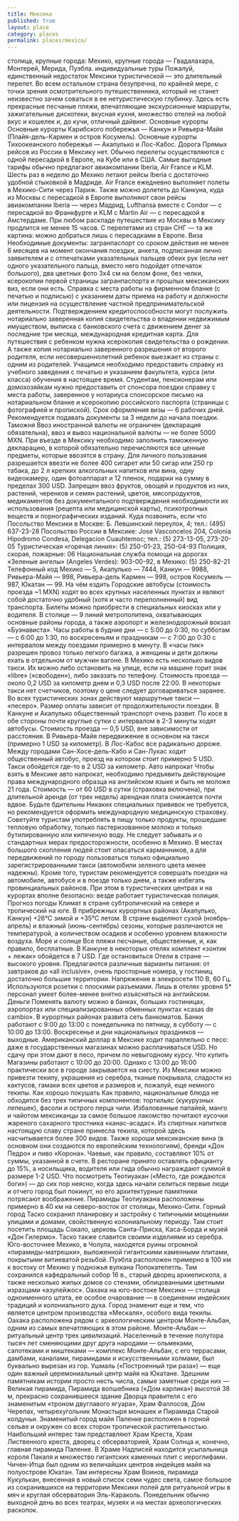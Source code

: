 ```yaml
---
title: Мексика
published: true
layout: place
category: places
permalink: places/mexico/
---
```


столица, крупные города:
Мехико, крупные города — Гвадалахара, Монтерей, Мерида, Пуэбла.
 индивидуальные туры
Пожалуй, единственный недостаток Мексики туристической — это длительный перелет. Во всем остальном страна безупречна, по крайней мере, с точки зрения осмотрительного путешественника, который не станет неизвестно зачем соваться в ее нетуристическую глубинку. Здесь есть прекрасные песчаные пляжи, впечатляющие экскурсионные маршруты, зажигательные дискотеки, вкусная кухня, множество отелей на любой вкус и кошелек и, до кучи, отличный дайвинг.
Основные курорты
Основные курорты Карибского побережья — Канкун и Ривьера-Майя (Плайя-дель-Кармен и оcтров Косумель).
Основные курорты Тихоокеанского побережья — Акапулько и Лос-Кабос.
Дорога
Прямых рейсов из России в Мексику нет. Обычно перелеты осуществляются с одной пересадкой в Европе, на Кубе или в США. Самые выгодные тарифы обычно предлагают авиакомпании Iberia, Air France и KLM.
Шесть раз в неделю до Мехико летают рейсы Iberia с достаточно удобной стыковкой в Мадриде. Air France ежедневно выполняет полеты в Мехико-Сити через Париж. Также можно долететь до Канкуна, куда из Москвы с пересадкой в Европе выполняют свои рейсы авиакомпании Iberia — через Мадрид, Lufthansa вместе с Condor — с пересадкой во Франкфурте и KLM с Martin Air — с пересадкой в Амстердаме. При любом раскладе путешествие из Москвы в Мексику продлится не менее 15 часов.
С перелетами из стран СНГ — та же картина: можно добраться лишь с пересадками в Европе.
Виза
Необходимые документы: загранпаспорт со сроком действия не менее 6 месяцев на момент окончания поездки, анкета, подписанная лично заявителем и с отпечатками указательных пальцев обеих рук (если нет одного указательного пальца, вместо него подойдет отпечаток большого), два цветных фото 3х4 см на белом фоне, без челки, ксерокопии первой страницы загранпаспорта и прошлых мексиканских виз, если они есть. Справка с места работы на фирменном бланке (с печатью и подписью) с указанием даты приема на работу и должности или лицензия на осуществление частной предпринимательской деятельности. Подтверждением кредитоспособности могут послужить нотариально заверенная копия свидетельства о владении недвижимым имуществом, выписка с банковского счета с движением денег за последние три месяца, международная кредитная карта.
Для путешествия с ребенком нужна ксерокопия свидетельства о рождении. А также копия нотариально заверенного разрешения от второго родителя, если несовершеннолетний ребенок выезжает из страны с одним из родителей.
Учащимся необходимо предоставить справку из учебного заведения с печатью и указанием факультета, курса (или класса) обучения в настоящее время. Студентам, пенсионерам или домохозяйкам нужно предоставить от спонсора поездки справку с места работы, заверенное у нотариуса спонсорское письмо на нотариальном бланке и ксерокопию российского паспорта (страницы с фотографией и пропиской).
Срок оформления визы — 6 рабочих дней. Рекомендуется подавать документы за 3 недели до начала поездки.
Таможня
Ввоз иностранной валюты не ограничен (декларация обязательна), ввоз и вывоз национальной валюты — не более 5000 MXN. При въезде в Мексику необходимо заполнить таможенную декларацию, в которой обязательно перечисляются все ценные предметы, которые ввозятся в страну. Для личного пользования разрешается ввезти не более 400 сигарет или 50 сигар или 250 гр табака, до 2 л крепких алкогольных напитков или вина, одну видеокамеру, один фотоаппарат и 12 пленок, подарки на сумму в пределах 300 USD. Запрещен ввоз фруктов, овощей и продуктов из них, растений, черенков и семян растений, цветов, мясопродуктов, медикаментов без документального подтверждения необходимости их использования (рецепта или медицинской карты), психотропных веществ и порнографических изданий.
Куда позвонить, если что
Посольство Мексики в Москве: Б. Левшинский переулок, 4; тел.: (495) 637-23-28
Посольство России в Мексике: Jose Vasconcelos 204, Colonia Hipodromo Condesa, Delegacion Cuauhtemoc; тел.: (5) 273-13-05, 273-20-05
Туристическая «горячая линия»: (5) 250-01-23, 250-04-93
Полиция, скорая, пожарные: 06
Национальная служба помощи на дорогах «Зеленые ангелы» (Angeles Verdes): 903-00-92, в Мехико: (5) 250-82-21
Телефонный код Мехико — 5, Акапулько — 7444, Канкун — 9988, Ривьера-Майя — 998, Ривьера-дель Кармен — 998, остров Косумель — 987, Юкатан — 99.
На чём ездить
Городские автобусы (стоимость проезда ~1 MXN) ходят во всех крупных населенных пунктах и являют собой достаточно удобный (хотя и часто переполненный) вид транспорта. Билеты можно приобрести в специальных киосках или у водителя. В столице — 9 линий метрополитена, охватывающих основные районы города, а также аэропорт и железнодорожный вокзал «Буэнависта». Часы работы в будние дни — с 5:00 до 0:30, по субботам — с 6:00 до 1:30, по воскресеньям и праздникам — с 7:00 до 0:30 с интервалом между поездами примерно в минуту. В «часы пик» разрешен провоз только легкого багажа, а женщины и дети должны ехать в отдельном от мужчин вагоне. В Мехико есть несколько видов такси. Их можно либо остановить на улице, если на машине горит знак «libre» («свободен»), либо заказать по телефону. Стоимость проезда — около 0,2 USD за километр днем и 0,3 USD после 22:00. В некоторых такси нет счетчиков, поэтому о цене следует договариваться заранее.
Во всех туристических зонах действуют маршрутные такси — «песеро». Размер оплаты зависит от продолжительности поездки. В Канкуне и Акапулько общественный транспорт очень развит. По косе в обе стороны почти круглые сутки с интервалом в 2-3 минуты ходят автобусы. Стоимость проезда — 0,5 USD, вне зависимости от расстояния. В Ривьера-Майя передвижение в основном на такси (примерно 1 USD за километр). В Лос-Кабос все радикально дороже. Между городами Сан-Хосе-дель-Кабо и Сан-Лукас ходит общественный автобус, проезд на котором стоит примерно 5 USD. Такси обойдется где-то в 2 USD за километр.
Авто напрокат
Чтобы взять в Мексике авто напрокат, необходимо предъявить действующие права международного образца на английском языке и быть не моложе 21 года. Стоимость — от 60 USD в сутки (страховка включена), при длительной аренде (от трех недель) арендная плата снижается почти вдвое.
Будьте бдительны
Никаких специальных прививок не требуется, но рекомендуется оформить международную медицинскую страховку. Советуйте туристам употреблять в пищу только продукты, прошедшие тепловую обработку, только пастеризованное молоко и только бутилированную или кипяченую воду.
Не следует забывать и о стандартных мерах предосторожности, особенно в Мехико. В местах большого скопления людей стоит опасаться карманников, а для передвижений по городу пользоваться только официально зарегистрированными такси (автомобили зеленого цвета менее надежны). Кроме того, туристам рекомендуется совершать поездки на автомобиле, автобусе и в поезде только днем, а также избегать провинциальных районов. При этом в туристических центрах и на курортах вполне безопасно: везде работает туристическая полиция.
Прогноз погоды
Климат в стране субтропический на севере и тропический на юге. В прибрежных курортных районах (Акапулько, Канкун) +26°С зимой и +35°С летом. В стране выделяют сухой (ноябрь-апрель) и влажный (июнь-сентябрь) сезоны, которые различаются не температурой, а количеством осадков и особенно уровнем влажности воздуха.
Море и солнце
Все пляжи песчаные, общественные, и, как правило, бесплатные.
В Канкуне в некоторых отелях комплект «зонтик + лежак» обойдется в 7 USD.
Где остановиться
Отели в стране — высокого уровня. Предлагаются различные варианты питания: от завтраков до «all inclusive», очень просторные номера, у гостиниц достаточно большие территории.
Напряжение в элекросети 110 В, 60 Гц. Используются розетки с плоскими разъемами.
Лишь в отелях уровня 5* персонал умеет более-менее внятно изъясняться на английском.
Деньги
Поменять валюту можно в банках, больших гостиницах, аэропортах или специализированных обменных пунктах «casas de cambio». В курортных районах развита сеть банкоматов. Банки работают с 9:00 до 13:00 с понедельника по пятницу, в субботу — с 10:00 до 13:00. Воскресенье и дни национальных праздников — выходные.
Американский доллар в Мексике ходит параллельно с песо: даже в государственных магазинах можно расплачиваться USD. Но сдачу при этом дают в песо, причем по невыгодному курсу.
Что купить
Магазины работают с 10:00 до 20:00. Однако с 13:00 до 16:00 практически все в городе закрывается на сиесту.
Из Мексики можно привезти текилу, украшения из серебра, тканые покрывала, сладости из кактусов, гамаки всех цветов и размеров и, пожалуй, еще немного текилы.
Как хорошо покушать
Как правило, национальные блюда не обходятся без трех типичных компонентов: тортильяс (кукурузных лепешек), фасоли и острого перца чили. Избалованные папайей, манго и чайотом мексиканцы за самое большое лакомство почитают кусочки жареного сахарного тростника «канас-асадас».
Из спиртных напитков настоящую славу стране принесла текила, которой здесь насчитывается более 300 видов. Также хороши мексиканские вина (в основном они создаются по европейским технологиям), бренди «Дон Педро» и пиво «Корона».
Чаевые, как правило, составляют 10% от суммы, указанной в счете. В ресторане принято оставлять официанту до 15%, а носильщика, водителя или гида обычно награждают суммой в размере 1-2 USD.
Что посмотреть
Теотиуакан («Место, где рождаются боги») — до сих пор неясно, когда здесь начали селиться первые люди и отчего город был покинут, но его архитектурные памятники потрясают воображение. Пирамиды Теотиуакана расположены примерно в 40 км на северо-восток от столицы, Мехико-Сити.
Горный город Таско сохранил планировку и застройку с типичными мощеными улицами и домами, свойственную колониальному периоду. Там стоит посетить площадь Сокало, церковь Санта-Приска, Каса-Борда и музей «Дон Гилермо». Таско также славится своими изделиями из серебра.
Юго-восточнее Мехико, в Чолула, находятся руины огромной «пирамиды-матрешки», выложенной гигантскими каменными плитами, покрытыми витиеватой резьбой.
Пуэбла расположен примерно в 100 км к востоку от Мехико у подножья вулкана Попокатепетль. Там сохранился кафедральный собор 16 в., старый дворец архиепископа, а также несколько жилых домов со стенами, облицованными цветными изразцами «азулейжос».
Оахака на юго-востоке Мексики — столица одноименного штата, ее особое очарование — в соединении индейских традиций и колониального духа. Город знаменит еще и тем, что является центром производства «Мескаля», особого вида текилы. Оахака расположена рядом с археологическим центром Монте-Альбан, одним из самых впечатляющих в этом районе.
Монте-Альбан — ритуальный центр трех цивилизаций. Населенный в течение полутора тысяч лет сменяющими друг друга народами — ольмеками, сапотеками и миштеками — комплекс Монте-Альбан, с его террасами, дамбами, каналами, пирамидами и искусственными холмами, был буквально вырезан из гор.
Ушмаль («Построенный три раза») — еще один важный церемониальный центр майя на Юкатане. Здешним памятникам истории просто несть числа, самые заметные среди них — Великая пирамида, Пирамида волшебника («Дом карлика») высотой 38 м, прекрасно сохранившееся здание Дворца правителя с его знаменитым «троном двуглавого ягуара», Храм Фаллосов, Дом Черепах, четырехугольник Монастыря монашек и Пирамида Старой колдуньи.
Знаменитый город майя Паленке расположен в горной сельве и окружен со всех сторон тропической растительностью. Наибольший интерес там представляют Храм Креста, Храм Лиственного креста, дворец с обсерваторией, Храм Солнца и, конечно, главная пирамида Паленке. В Храме Надписей находится усыпальница короля Пакаля и множество гигантских каменных плит с иероглифами.
Чичен-Итца был одним из величайших центров индейцев майя на полуострове Юкатан. Там интересны Храм Воинов, пирамида Кукулькан, внесенная в новый список семи чудес света, самое большое из сохранившихся на территории Мексики полей для ритуальной игры в мяч и круглая обсерватория Эль-Караколь.
Понедельник обычно выходной день во всех театрах, музеях и на местах археологических раскопок.